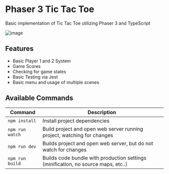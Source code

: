 # Phaser 3 Tic Tac Toe

Basic implementation of Tic Tac Toe utilizing Phaser 3 and TypeScript 

![image](https://user-images.githubusercontent.com/8893098/198913198-22694e22-92b7-497f-9637-d1191089f1c7.png)

## Features
- Basic Player 1 and 2 System
- Game Scores
- Checking for game states
- Basic Testing via Jest
- Basic menu and usage of multiple scenes

## Available Commands

| Command | Description |
|---------|-------------|
| `npm install` | Install project dependencies |
| `npm run watch` | Build project and open web server running project, watching for changes |
| `npm run dev` | Builds project and open web server, but do not watch for changes |
| `npm run build` | Builds code bundle with production settings (minification, no source maps, etc..) |
